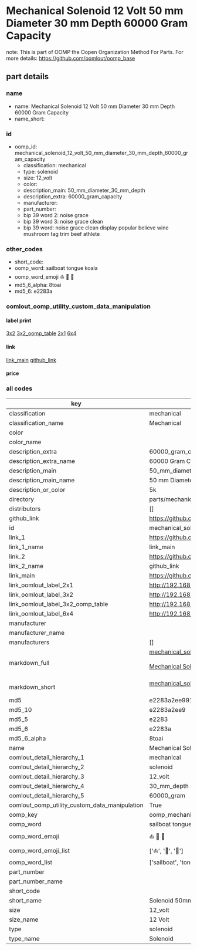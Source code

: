 # Mechanical Solenoid 12 Volt 50 mm Diameter 30 mm Depth 60000 Gram Capacity  

note: This is part of OOMP the Oopen Organization Method For Parts. For more details: https://github.com/oomlout/oomp_base

##  part details





### name
* name: Mechanical Solenoid 12 Volt 50 mm Diameter 30 mm Depth 60000 Gram Capacity
* name_short: 
### id
* oomp_id: mechanical_solenoid_12_volt_50_mm_diameter_30_mm_depth_60000_gram_capacity
  * classification: mechanical
  * type: solenoid
  * size: 12_volt
  * color: 
  * description_main: 50_mm_diameter_30_mm_depth
  * description_extra: 60000_gram_capacity
  * manufacturer: 
  * part_number: 
  * bip 39 word 2: noise grace
  * bip 39 word 3: noise grace clean
  * bip 39 word: noise grace clean display popular believe wine mushroom tag trim beef athlete

### other_codes
* short_code: 
* oomp_word: sailboat tongue koala
* oomp_word_emoji :sailboat: :tongue: :koala:
* md5_6_alpha: 8toai
* md5_6: e2283a






### oomlout_oomp_utility_custom_data_manipulation
#### label print
[3x2](http://192.168.1.245:1112/?label=oomp%208toai)
[3x2_oomp_table](http://192.168.1.107:1112/?label=oomp%208toai)
[2x1](http://192.168.1.242:1112/?label=oomp%208toai)
[6x4](http://192.168.1.55:1112/?label=oomp%208toai)    

#### link

[link_main](https://github.com/oomlout/oomlout_oomp_current_version_messy/tree/main/parts/mechanical_solenoid_12_volt_50_mm_diameter_30_mm_depth_60000_gram_capacity) [github_link](https://github.com/oomlout/oomlout_oomp_part_src/tree/main/parts/mechanical_solenoid_12_volt_50_mm_diameter_30_mm_depth_60000_gram_capacity)                             

#### price







### all codes 
| key | value |  
| --- | --- |  
| classification | mechanical |  
| classification_name | Mechanical |  
| color |  |  
| color_name |  |  
| description_extra | 60000_gram_capacity |  
| description_extra_name | 60000 Gram Capacity |  
| description_main | 50_mm_diameter_30_mm_depth |  
| description_main_name | 50 mm Diameter 30 mm Depth |  
| description_or_color | 5k |  
| directory | parts/mechanical_solenoid_12_volt_50_mm_diameter_30_mm_depth_60000_gram_capacity |  
| distributors | [] |  
| github_link | https://github.com/oomlout/oomlout_oomp_part_src/tree/main/parts/mechanical_solenoid_12_volt_50_mm_diameter_30_mm_depth_60000_gram_capacity |  
| id | mechanical_solenoid_12_volt_50_mm_diameter_30_mm_depth_60000_gram_capacity |  
| link_1 | https://github.com/oomlout/oomlout_oomp_current_version_messy/tree/main/parts/mechanical_solenoid_12_volt_50_mm_diameter_30_mm_depth_60000_gram_capacity |  
| link_1_name | link_main |  
| link_2 | https://github.com/oomlout/oomlout_oomp_part_src/tree/main/parts/mechanical_solenoid_12_volt_50_mm_diameter_30_mm_depth_60000_gram_capacity |  
| link_2_name | github_link |  
| link_main | https://github.com/oomlout/oomlout_oomp_current_version_messy/tree/main/parts/mechanical_solenoid_12_volt_50_mm_diameter_30_mm_depth_60000_gram_capacity |  
| link_oomlout_label_2x1 | http://192.168.1.242:1112/?label=oomp%208toai |  
| link_oomlout_label_3x2 | http://192.168.1.245:1112/?label=oomp%208toai |  
| link_oomlout_label_3x2_oomp_table | http://192.168.1.107:1112/?label=oomp%208toai |  
| link_oomlout_label_6x4 | http://192.168.1.55:1112/?label=oomp%208toai |  
| manufacturer |  |  
| manufacturer_name |  |  
| manufacturers | [] |  
| markdown_full | [mechanical_solenoid_12_volt_50_mm_diameter_30_mm_depth_60000_gram_capacity](https://github.com/oomlout/oomlout_oomp_current_version_messy/tree/main/parts/mechanical_solenoid_12_volt_50_mm_diameter_30_mm_depth_60000_gram_capacity)<br>[](https://github.com/oomlout/oomlout_oomp_current_version_messy/tree/main/parts/mechanical_solenoid_12_volt_50_mm_diameter_30_mm_depth_60000_gram_capacity)<br>[Mechanical Solenoid 12 Volt 50 Mm Diameter 30 Mm Depth 60000 Gram Capacity](https://github.com/oomlout/oomlout_oomp_current_version_messy/tree/main/parts/mechanical_solenoid_12_volt_50_mm_diameter_30_mm_depth_60000_gram_capacity)<br><br> |  
| markdown_short | [mechanical_solenoid_12_volt_50_mm_diameter_30_mm_depth_60000_gram_capacity](https://github.com/oomlout/oomlout_oomp_current_version_messy/tree/main/parts/mechanical_solenoid_12_volt_50_mm_diameter_30_mm_depth_60000_gram_capacity)<br><br> |  
| md5 | e2283a2ee991df7052d413f854995cae |  
| md5_10 | e2283a2ee9 |  
| md5_5 | e2283 |  
| md5_6 | e2283a |  
| md5_6_alpha | 8toai |  
| name | Mechanical Solenoid 12 Volt 50 mm Diameter 30 mm Depth 60000 Gram Capacity |  
| oomlout_detail_hierarchy_1 | mechanical |  
| oomlout_detail_hierarchy_2 | solenoid |  
| oomlout_detail_hierarchy_3 | 12_volt |  
| oomlout_detail_hierarchy_4 | 30_mm_depth |  
| oomlout_detail_hierarchy_5 | 60000_gram |  
| oomlout_oomp_utility_custom_data_manipulation | True |  
| oomp_key | oomp_mechanical_solenoid_12_volt_50_mm_diameter_30_mm_depth_60000_gram_capacity |  
| oomp_word | sailboat tongue koala |  
| oomp_word_emoji | :sailboat: :tongue: :koala: |  
| oomp_word_emoji_list | [':sailboat:', ':tongue:', ':koala:'] |  
| oomp_word_list | ['sailboat', 'tongue', 'koala'] |  
| part_number |  |  
| part_number_name |  |  
| short_code |  |  
| short_name | Solenoid 50mm x 30mm 60.0kg 12_volt |  
| size | 12_volt |  
| size_name | 12 Volt |  
| type | solenoid |  
| type_name | Solenoid |  
